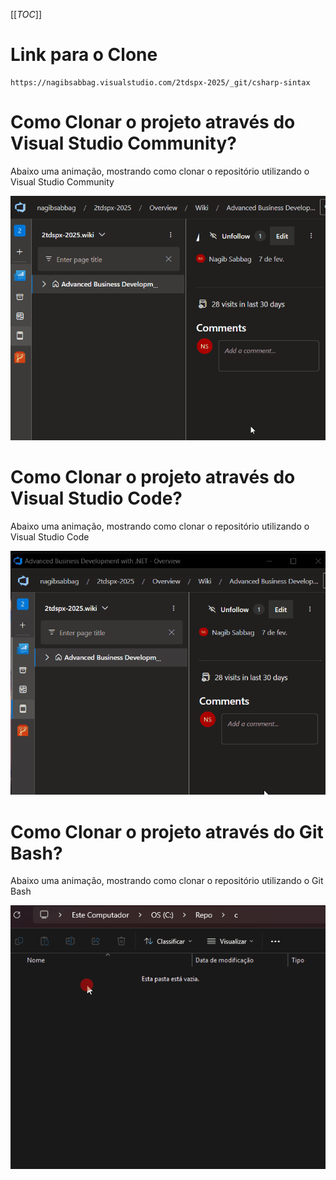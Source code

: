 [[_TOC_]]

# Link para o Clone

```
https://nagibsabbag.visualstudio.com/2tdspx-2025/_git/csharp-sintax
```

# Como Clonar o projeto através do Visual Studio Community?

Abaixo uma animação, mostrando como clonar o repositório utilizando o Visual Studio Community

![animacao.gif](/.attachments/animacao-188b08e2-cf6d-4a1f-86f1-4ce6f62481d2.gif)

# Como Clonar o projeto através do Visual Studio Code?

Abaixo uma animação, mostrando como clonar o repositório utilizando o Visual Studio Code

![animacao.gif](/.attachments/animacao-83fcdff1-36ab-4957-a3bc-7260da10d7f9.gif)

# Como Clonar o projeto através do Git Bash?

Abaixo uma animação, mostrando como clonar o repositório utilizando o Git Bash

![animacao.gif](/.attachments/animacao-b399d803-5cd0-46a6-970e-6c59a3aff6c8.gif)

